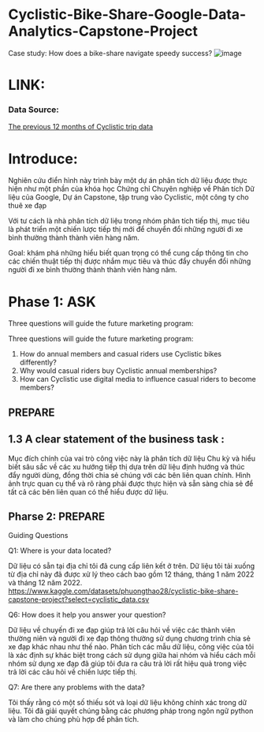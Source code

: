 # Cyclistic-Bike-Share-Google-Data-Analytics-Capstone-Project
Case study: How does a bike-share navigate speedy success?
![image](https://github.com/user-attachments/assets/01972782-4fdd-4815-998e-487fcc5a845b)


# LINK:
### Data Source: 
[The previous 12 months of Cyclistic trip data
](https://divvy-tripdata.s3.amazonaws.com/index.html) 

# Introduce:
Nghiên cứu điển hình này trình bày một dự án phân tích dữ liệu được thực hiện như một phần của khóa học Chứng chỉ Chuyên nghiệp về Phân tích Dữ liệu của Google, Dự án Capstone, tập trung vào Cyclistic, một công ty cho thuê xe đạp

Với tư cách là nhà phân tích dữ liệu trong nhóm phân tích tiếp thị, mục tiêu là phát triển một chiến lược tiếp thị mới để chuyển đổi những người đi xe bình thường thành thành viên hàng năm.

Goal: khám phá những hiểu biết quan trọng có thể cung cấp thông tin cho các chiến thuật tiếp thị được nhắm mục tiêu và thúc đẩy chuyển đổi những người đi xe bình thường thành thành viên hàng năm.

# Phase 1: ASK
Three questions will guide the future marketing program:

Three questions will guide the future marketing program:
1. How do annual members and casual riders use Cyclistic bikes differently?
2. Why would casual riders buy Cyclistic annual memberships?
3. How can Cyclistic use digital media to influence casual riders to become members?


## PREPARE

## 1.3 A clear statement of the business task :
Mục đích chính của vai trò công việc này là phân tích dữ liệu Chu kỳ và hiểu biết sâu sắc về các xu hướng tiếp thị dựa trên dữ liệu định hướng và thúc đẩy người dùng, đồng thời chia sẻ chúng với các bên liên quan chính. Hình ảnh trực quan cụ thể và rõ ràng phải được thực hiện và sẵn sàng chia sẻ để tất cả các bên liên quan có thể hiểu được dữ liệu.

## Pharse 2: PREPARE
Guiding Questions

Q1: Where is your data located?

Dữ liệu có sẵn tại địa chỉ tôi đã cung cấp liên kết ở trên. Dữ liệu tôi tải xuống từ địa chỉ này đã được xử lý theo cách bao gồm 12 tháng, tháng 1 năm 2022 và tháng 12 năm 2022.
https://www.kaggle.com/datasets/phuongthao28/cyclistic-bike-share-capstone-project?select=cyclistic_data.csv

Q6: How does it help you answer your question?

Dữ liệu về chuyến đi xe đạp giúp trả lời câu hỏi về việc các thành viên thường niên và người đi xe đạp thông thường sử dụng chương trình chia sẻ xe đạp khác nhau như thế nào. Phân tích các mẫu dữ liệu, công việc của tôi là xác định sự khác biệt trong cách sử dụng giữa hai nhóm và hiểu cách mỗi nhóm sử dụng xe đạp đã giúp tôi đưa ra câu trả lời rất hiệu quả trong việc trả lời các câu hỏi về chiến lược tiếp thị.

Q7: Are there any problems with the data?

Tôi thấy rằng có một số thiếu sót và loại dữ liệu không chính xác trong dữ liệu. Tôi đã giải quyết chúng bằng các phương pháp trong ngôn ngữ python và làm cho chúng phù hợp để phân tích.

